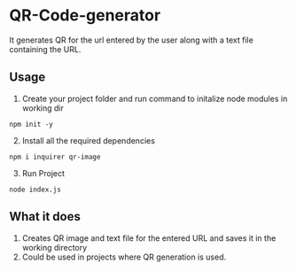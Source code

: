 # QR-Code-generator
It generates QR for the url entered by the user along with a text file containing the URL.

## Usage
1. Create your project folder and run command to initalize node modules in working dir
```
npm init -y
```
2. Install all the required dependencies
```
npm i inquirer qr-image
```
3. Run Project
```
node index.js
```
## What it does

1. Creates QR image and text file for the entered URL and saves it in the working directory
2. Could be used in projects where QR generation is used.
